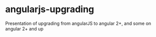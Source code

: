 # angularjs-upgrading
Presentation of upgrading from angularJS to angular 2+, and some on angular 2+ and up
